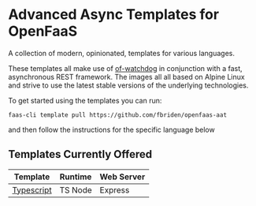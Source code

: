 # Advanced Async Templates for OpenFaaS

A collection of modern, opinionated, templates for various languages.

These templates all make use of [of-watchdog](https://github.com/openfaas-incubator/of-watchdog) in conjunction with a fast, asynchronous REST framework.  The images all all based on Alpine Linux and strive to use the latest stable versions of the underlying technologies.

To get started using the templates you can run:

```shell
faas-cli template pull https://github.com/fbriden/openfaas-aat
```

and then follow the instructions for the specific language below

## Templates Currently Offered


| Template                            | Runtime | Web Server |
| ----------------------------------- | ------- | ---------- |
| [Typescript](./template/typescript) | TS Node | Express    |

